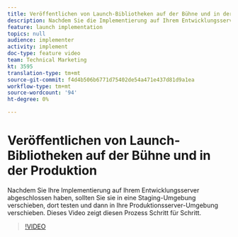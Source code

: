 ```yaml
---
title: Veröffentlichen von Launch-Bibliotheken auf der Bühne und in der Produktion
description: Nachdem Sie die Implementierung auf Ihrem Entwicklungsserver abgeschlossen haben, sollten Sie sie in eine Staging-Umgebung verschieben, dort testen und dann in Ihre Produktionsserver-Umgebung verschieben. Dieses Video zeigt diesen Prozess Schritt für Schritt.
feature: launch implementation
topics: null
audience: implementer
activity: implement
doc-type: feature video
team: Technical Marketing
kt: 3595
translation-type: tm+mt
source-git-commit: f4d4b506b6771d75402de54a471e437d81d9a1ea
workflow-type: tm+mt
source-wordcount: '94'
ht-degree: 0%

---
```



# Veröffentlichen von Launch-Bibliotheken auf der Bühne und in der Produktion

Nachdem Sie Ihre Implementierung auf Ihrem Entwicklungsserver abgeschlossen haben, sollten Sie sie in eine Staging-Umgebung verschieben, dort testen und dann in Ihre Produktionsserver-Umgebung verschieben. Dieses Video zeigt diesen Prozess Schritt für Schritt.

>[!VIDEO](https://video.tv.adobe.com/v/28777/?quality=12)
